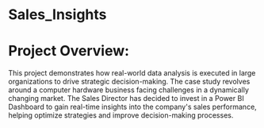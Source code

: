 # Sales_Insights
<h1>Project Overview:</h1>

This project demonstrates how real-world data analysis is executed in large organizations to drive strategic decision-making. The case study revolves around a computer hardware business facing challenges in a dynamically changing market. The Sales Director has decided to invest in a Power BI Dashboard to gain real-time insights into the company's sales performance, helping optimize strategies and improve decision-making processes.
